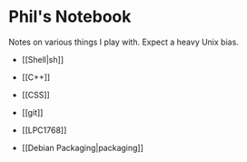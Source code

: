 # Phil's Notebook
Notes on various things I play with. Expect a heavy Unix bias.

- [[Shell|sh]]
- [[C++]]
- [[CSS]]
- [[git]]

- [[LPC1768]]

- [[Debian Packaging|packaging]]

